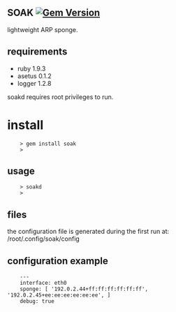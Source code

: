 ## SOAK [![Gem Version](https://badge.fury.io/rb/soak.svg)](http://badge.fury.io/rb/soak)

lightweight ARP sponge.

## requirements

+ ruby 1.9.3
+ asetus 0.1.2
+ logger 1.2.8

soakd requires root privileges to run.

# install

```
	> gem install soak
	>
```

## usage

```
	> soakd
 	>
```

## files

the configuration file is generated during the first run at: /root/.config/soak/config

## configuration example

```
	---
	interface: eth0
	sponge: [ '192.0.2.44+ff:ff:ff:ff:ff:ff', '192.0.2.45+ee:ee:ee:ee:ee:ee', ]
	debug: true
```


